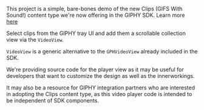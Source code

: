 
This project is a simple, bare-bones demo of the new Clips (GIFS With Sound!) content type we're now offering in the GIPHY SDK. Learn more [here](https://github.com/Giphy/giphy-ios-sdk/blob/main/clips.md)

Select clips from the GIPHY tray UI and add them a scrollable collection view via the `VideoView`.  

`VideoView` is a generic alternative to the `GPHVideoView` already included in the SDK. 

We're providing source code for the player view as it may be useful for developers that want to customize the design as well as the innerworkings. 

It may also be a resource for GIPHY integration partners who are interested in adopting the Clips content type, as this video player code is intended to be independent of SDK components. 
 


